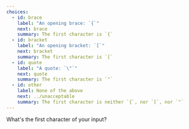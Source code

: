 ```yaml
---
choices:
  - id: brace
    label: "An opening brace: `{`"
    next: brace
    summary: The first character is `{`
  - id: bracket
    label: "An opening bracket: `[`"
    next: bracket
    summary: The first character is `[`
  - id: quote
    label: "A quote: `\"`"
    next: quote
    summary: The first character is `"`
  - id: other
    label: None of the above
    next: ../unacceptable
    summary: The first character is neither `{`, nor `[`, nor `"`
---
```


What's the first character of your input?